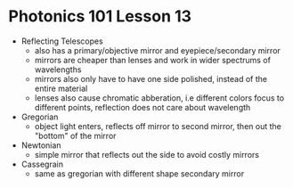 # Photonics 101 Lesson 13
- Reflecting Telescopes
  - also has a primary/objective mirror and eyepiece/secondary mirror
  - mirrors are cheaper than lenses and work in wider spectrums of wavelengths
  - mirrors also only have to have one side polished, instead of the entire material
  - lenses also cause chromatic abberation, i.e different colors focus to different points, reflection does not care about wavelength
- Gregorian
  - object light enters, reflects off mirror to second mirror, then out the "bottom" of the mirror
- Newtonian
  - simple mirror that reflects out the side to avoid costly mirrors
- Cassegrain
  - same as gregorian with different shape secondary mirror
